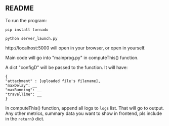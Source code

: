 ## README

To run the program:

```
pip install tornado

python server_launch.py
```

http://localhost:5000 will open in your browser, or open in yourself.


Main code will go into "mainprog.py" in computeThis() function.

A dict "configD" will be passed to the function. It will have:
```
{
"attachment" : [uploaded file's filename],
"maxDelay": __
"maxRunning": __
"travelTime": __
}
```

In computeThis() function, append all logs to `logs` list. That will go to output. Any other metrics, summary data you want to show in frontend, pls include in the `returnD` dict.
